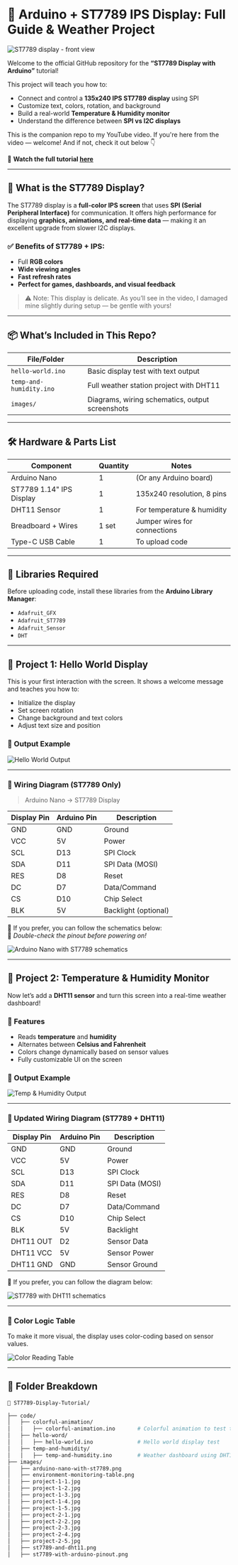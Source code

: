 # 🌈 Arduino + ST7789 IPS Display: Full Guide & Weather Project

![ST7789 display - front view](images/st7789-display-front-view.jpg)

Welcome to the official GitHub repository for the **“ST7789 Display with Arduino”** tutorial!

This project will teach you how to:
- Connect and control a **135x240 IPS ST7789 display** using SPI
- Customize text, colors, rotation, and background
- Build a real-world **Temperature & Humidity monitor**
- Understand the difference between **SPI vs I2C displays**

This is the companion repo to my YouTube video. If you're here from the video — welcome! And if not, check it out below 👇

🎥 **Watch the full tutorial [here](https://www.youtube.com/watch?v=cxj0jDbT5vc)**  

---

## 🧠 What is the ST7789 Display?

The ST7789 display is a **full-color IPS screen** that uses **SPI (Serial Peripheral Interface)** for communication. It offers high performance for displaying **graphics, animations, and real-time data** — making it an excellent upgrade from slower I2C displays.

### ✅ Benefits of ST7789 + IPS:
- Full **RGB colors**
- **Wide viewing angles**
- **Fast refresh rates**
- **Perfect for games, dashboards, and visual feedback**

> ⚠️ Note: This display is delicate. As you’ll see in the video, I damaged mine slightly during setup — be gentle with yours!

---

## 📦 What’s Included in This Repo?

| File/Folder                | Description                                          |
|---------------------------|------------------------------------------------------|
| `hello-world.ino`         | Basic display test with text output                 |
| `temp-and-humidity.ino`   | Full weather station project with DHT11             |
| `images/`                 | Diagrams, wiring schematics, output screenshots     |

---

## 🛠️ Hardware & Parts List

| Component                | Quantity | Notes                            |
|-------------------------|----------|----------------------------------|
| Arduino Nano            | 1        | (Or any Arduino board)           |
| ST7789 1.14" IPS Display| 1        | 135x240 resolution, 8 pins       |
| DHT11 Sensor            | 1        | For temperature & humidity       |
| Breadboard + Wires      | 1 set    | Jumper wires for connections     |
| Type-C USB Cable        | 1        | To upload code                   |

---

## 🧰 Libraries Required

Before uploading code, install these libraries from the **Arduino Library Manager**:

- `Adafruit_GFX`
- `Adafruit_ST7789`
- `Adafruit_Sensor`
- `DHT`

---

## 🧩 Project 1: Hello World Display

This is your first interaction with the screen. It shows a welcome message and teaches you how to:

- Initialize the display
- Set screen rotation
- Change background and text colors
- Adjust text size and position

### 📸 Output Example

![Hello World Output](images/project-1-1.jpg)

---

### 🔌 Wiring Diagram (ST7789 Only)

> Arduino Nano → ST7789 Display

| Display Pin | Arduino Pin | Description            |
|-------------|-------------|------------------------|
| GND         | GND         | Ground                 |
| VCC         | 5V          | Power                  |
| SCL         | D13         | SPI Clock              |
| SDA         | D11         | SPI Data (MOSI)        |
| RES         | D8          | Reset                  |
| DC          | D7          | Data/Command           |
| CS          | D10         | Chip Select            |
| BLK         | 5V          | Backlight (optional)   |

📸 If you prefer, you can follow the schematics below:</br>
📝 *Double-check the pinout before powering on!*

![Arduino Nano with ST7789 schematics](images/arduino-nano-with-st7789.png)  

---

## 🧩 Project 2: Temperature & Humidity Monitor

Now let’s add a **DHT11 sensor** and turn this screen into a real-time weather dashboard!

### 🧠 Features
- Reads **temperature** and **humidity**
- Alternates between **Celsius and Fahrenheit**
- Colors change dynamically based on sensor values
- Fully customizable UI on the screen

### 📸 Output Example

![Temp & Humidity Output](images/project-2-2.jpg)

---

### 🔌 Updated Wiring Diagram (ST7789 + DHT11)

| Display Pin | Arduino Pin | Description            |
|-------------|-------------|------------------------|
| GND         | GND         | Ground                 |
| VCC         | 5V          | Power                  |
| SCL         | D13         | SPI Clock              |
| SDA         | D11         | SPI Data (MOSI)        |
| RES         | D8          | Reset                  |
| DC          | D7          | Data/Command           |
| CS          | D10         | Chip Select            |
| BLK         | 5V          | Backlight              |
| DHT11 OUT   | D2          | Sensor Data            |
| DHT11 VCC   | 5V          | Sensor Power           |
| DHT11 GND   | GND         | Sensor Ground          |

📸 If you prefer, you can follow the diagram below:

![ST7789 with DHT11 schematics](images/st7789-and-dht11.png)

---

### 🎨 Color Logic Table

To make it more visual, the display uses color-coding based on sensor values.

![Color Reading Table](images/environment-monitoring-table.png)

---

## 📂 Folder Breakdown

```bash
📁 ST7789-Display-Tutorial/

├── code/
│   ├── colorful-animation/
│   │   ├── colorful-animation.ino       # Colorful animation to test the screen
│   ├── hello-word/
│   │   ├── hello-world.ino              # Hello world display test
│   ├── temp-and-humidity/
│   │   ├── temp-and-humidity.ino        # Weather dashboard using DHT11
├── images/
│   ├── arduino-nano-with-st7789.png
│   ├── environment-monitoring-table.png
│   ├── project-1-1.jpg
│   ├── project-1-2.jpg
│   ├── project-1-3.jpg
│   ├── project-1-4.jpg
│   ├── project-1-5.jpg
│   ├── project-2-1.jpg
│   ├── project-2-2.jpg
│   ├── project-2-3.jpg
│   ├── project-2-4.jpg
│   ├── project-2-5.jpg
│   ├── st7789-and-dht11.png
│   ├── st7789-with-arduino-pinout.png
